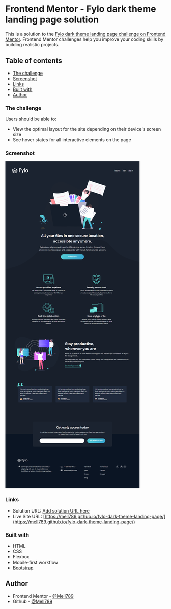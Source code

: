 # Frontend Mentor - Fylo dark theme landing page solution

This is a solution to the [Fylo dark theme landing page challenge on Frontend Mentor](https://www.frontendmentor.io/challenges/fylo-dark-theme-landing-page-5ca5f2d21e82137ec91a50fd). Frontend Mentor challenges help you improve your coding skills by building realistic projects. 


## Table of contents

- [The challenge](#the-challenge)
- [Screenshot](#screenshot)
- [Links](#links)
- [Built with](#built-with)
- [Author](#author)


### The challenge

Users should be able to:

- View the optimal layout for the site depending on their device's screen size
- See hover states for all interactive elements on the page

### Screenshot

![](./screenshot.png)


### Links

- Solution URL: [Add solution URL here](https://your-solution-url.com)
- Live Site URL: [https://mell789.github.io/fylo-dark-theme-landing-page/](https://mell789.github.io/fylo-dark-theme-landing-page/)


### Built with

- HTML
- CSS
- Flexbox
- Mobile-first workflow
- [Bootstrap](https://getbootstrap.com/)


## Author

- Frontend Mentor - [@Mell789](https://www.frontendmentor.io/profile/Mell789)
- Github - [@Mell789](https://github.com/Mell789)
